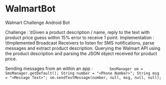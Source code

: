 # WalmartBot
Walmart Challenge Android Bot

Challenge : 
\tGiven a product description / name, reply to the text with product price guess within 15% error to receive 1 point. 
Implementation :
\tImplemented Broadcast Receivers to listen for SMS notifications, parse messages and extract product description. Querying the Walmart API using the product description and parsing the JSON object received for product price.

Sending messages from an within an app :
`       
    SmsManager sm = SmsManager.getDefault();
    String number = "<Phone Number>";
    String msg = "<Message Text>";
    sm.sendTextMessage(number, null, msg, null, null);
`

